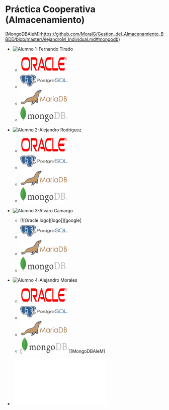 # Práctica Cooperativa (Almacenamiento)

[logoOracle]: /fotos/Oracle2.png
[logoPostgres]: /fotos/PostgreSQL2.png
[logoMariaDB]: /fotos/MariaDB2.png
[logoMongoDB]: /fotos/MongoDB2.png
[OracleFer]: https://github.com/ftiradob/Gestion_almacenamiento_BBDD#oracle
[PostgresFer]:https://github.com/ftiradob/Gestion_almacenamiento_BBDD#postgresql
[MariaDBFer]:https://github.com/ftiradob/Gestion_almacenamiento_BBDD#mariadb
[MongoDBFer]:https://github.com/ftiradob/Gestion_almacenamiento_BBDD#mongodb
[OracleAleR]:https://github.com/alexrr12341/Almacenamiento_BBDD_Alumno2#oracle
[PostgresAleR]:https://github.com/alexrr12341/Almacenamiento_BBDD_Alumno2#postgres
[MariaDBAleR]:https://github.com/alexrr12341/Almacenamiento_BBDD_Alumno2#mysql
[MongoDBAleR]:https://github.com/alexrr12341/Almacenamiento_BBDD_Alumno2#mongodb
[OracleAleM]:https://github.com/MoralG/Gestion_del_Almacenamiento_BBDD/blob/master/AlejandroM_Individual.md#oracle
[PostgresAleM]:https://github.com/MoralG/Gestion_del_Almacenamiento_BBDD/blob/master/AlejandroM_Individual.md#postgres
[MariaDBAleM]:https://github.com/MoralG/Gestion_del_Almacenamiento_BBDD/blob/master/AlejandroM_Individual.md#mysql
[MongoDBAleM]:https://github.com/MoralG/Gestion_del_Almacenamiento_BBDD/blob/master/AlejandroM_Individual.md#mongodb)


* ![Alumno 1-Fernando Tirado](https://github.com/ftiradob)
	* [![logoOracleFer][logoOracle]][OracleFer]
	* [![logoPostgresFer][logoPostgres]][PostgresFer]
	* [![logoMariadbFer][logoMariaDB]][MariaDBFer]
	* [![logoMongoDBFer][logoMongoDB]][MongoDBFer]

* ![Alumno 2-Alejandro Rodríguez](https://github.com/alexrr12341)
	* [![logoOracleAleR][logoOracle]][OracleAleR]
	* [![logoPostgresAleR][logoPostgres]][PostgresAleR]
	* [![logoMariadbAleR][logoMariaDB]][MariaDBAleR]
	* [![logoMongoDBAleR][logoMongoDB]][MongoDBAleR]

* ![Alumno 3-Álvaro Camargo](https://github.com/alvarocn)
	* [![Oracle logo][logo]][google]
	* ![PostgreSQL](/fotos/PostgreSQL2.png)
	* ![MariaDB](/fotos/MariaDB2.png)
	* ![MongoDB](/fotos/MongoDB2.png)

* ![Alumno 4-Alejandro Morales](https://github.com/moralg)
	* [![logoOracleAleM][logoOracle]][OracleAleM]
	* [![logoPostgresAleM][logoPostgres]][PostgresAleM]
	* [![logoMariadbAleM][logoMariaDB]][MariaDBAleM]
	* [![logoMongoDBAleM][logoMongoDB]][MongoDBAleM]



* ![Parte grupal](/Grupal/Grupal.md)



